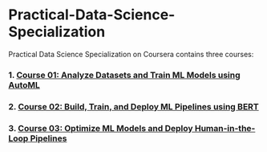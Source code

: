 # Practical-Data-Science-Specialization

Practical Data Science Specialization on Coursera contains three courses:

### 1. [Course 01: Analyze Datasets and Train ML Models using AutoML](https://www.coursera.org/learn/automl-datasets-ml-models?specialization=practical-data-science)

### 2. [Course 02: Build, Train, and Deploy ML Pipelines using BERT](https://www.coursera.org/learn/ml-pipelines-bert?specialization=practical-data-science)

### 3. [Course 03: Optimize ML Models and Deploy Human-in-the-Loop Pipelines](https://www.coursera.org/learn/ml-models-human-in-the-loop-pipelines?specialization=practical-data-science)

